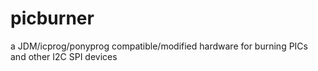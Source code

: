 # picburner
a JDM/icprog/ponyprog compatible/modified hardware for burning PICs and other I2C SPI devices
